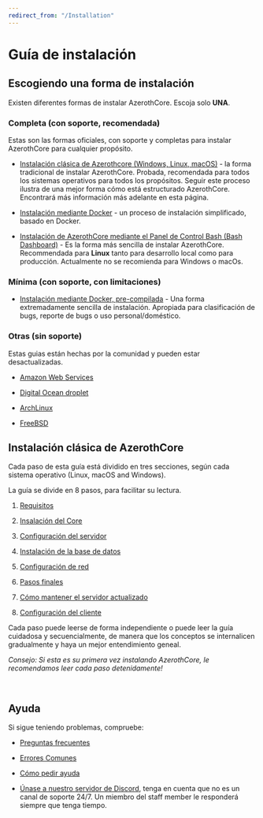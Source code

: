 ```yaml
---
redirect_from: "/Installation"
---
```


# Guía de instalación 

## Escogiendo una forma de instalación

Existen diferentes formas de instalar AzerothCore. Escoja solo **UNA**.

### Completa (con soporte, recomendada)

Estas son las formas oficiales, con soporte y completas para instalar AzerothCore para cualquier propósito.

- [Instalación clásica de Azerothcore (Windows, Linux, macOS)](#azerothcore-classic-setup) - la forma tradicional de instalar AzerothCore. Probada, recomendada para todos los sistemas operativos para todos los propósitos. Seguir este proceso ilustra de una mejor forma cómo está estructurado AzerothCore. Encontrará más información más adelante en esta página. 

- [Instalación mediante Docker](install-with-docker.md) - un proceso de instalación simplificado, basado en Docker.

- [Instalación de AzerothCore mediante el Panel de Control Bash (Bash Dashboard)](ac-dashboard-core-installation.md) - Es la forma más sencilla de instalar AzerothCore. Recommendada para **Linux** tanto para desarrollo local como para producción. Actualmente no se recomienda para Windows o macOs.

### Mínima (con soporte, con limitaciones)

- [Instalación mediante Docker, pre-compilada](https://www.azerothcore.org/acore-docker/) - Una forma extremadamente sencilla de instalación. Apropiada para clasificación de bugs, reporte de bugs o uso personal/doméstico.

### Otras (sin soporte)

Estas guias están hechas por la comunidad y pueden estar desactualizadas.

- [Amazon Web Services](aws-tutorial.md)

- [Digital Ocean droplet](digital-ocean-video-tutorial.md)

- [ArchLinux](arch-linux.md)

- [FreeBSD](freebsd.md)

## Instalación clásica de AzerothCore

Cada paso de esta guía está dividido en tres secciones, según cada sistema operativo (Linux, macOS and Windows).

La guía se divide en 8 pasos, para facilitar su lectura.

1. [Requisitos](requirements.md)

1. [Insalación del Core](core-installation.md)

1. [Configuración del servidor](server-setup.md)

1. [Instalación de la base de datos](database-installation.md)

1. [Configuración de red](networking.md)

1. [Pasos finales](final-server-steps.md)

1. [Cómo mantener el servidor actualizado](keeping-the-server-up-to-date.md)

1. [Configuración del cliente](client-setup.md)

Cada paso puede leerse de forma independiente o puede leer la guía cuidadosa y secuencialmente, de manera que los conceptos se internalicen gradualmente y haya un mejor entendimiento geneal.

*Consejo: Si esta es su primera vez instalando AzerothCore, le recomendamos leer cada paso detenidamente!*

<br>

## Ayuda

Si sigue teniendo problemas, compruebe:

* [Preguntas frecuentes](faq.md)

* [Errores Comunes](common-errors.md)

* [Cómo pedir ayuda](how-to-ask-for-help.md)

* [Únase a nuestro servidor de Discord](https://discord.gg/gkt4y2x), tenga en cuenta que no es un canal de soporte 24/7. Un miembro del staff member le responderá siempre que tenga tiempo.
